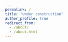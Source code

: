 ```yaml
---
permalink: /
title: "Under construction"
author_profile: true
redirect_from: 
  - /about/
  - /about.html
---
```



